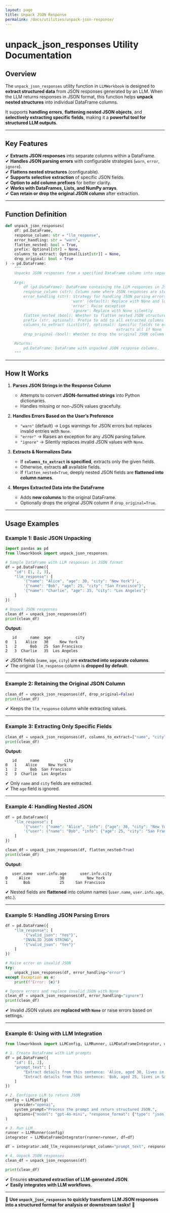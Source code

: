 ```yaml
---
layout: page
title: Unpack JSON Response
permalink: /docs/utilities/unpack-json-response/
---
```


# **unpack_json_responses Utility Documentation**

## **Overview**

The `unpack_json_responses` utility function in `LLMWorkbook` is designed to **extract structured data** from JSON responses generated by an LLM. When the LLM returns responses in JSON format, this function helps **unpack nested structures** into individual DataFrame columns.

It supports **handling errors**, **flattening nested JSON objects**, and **selectively extracting specific fields**, making it a **powerful tool for structured LLM outputs**.

---

## **Key Features**

✔ **Extracts JSON responses** into separate columns within a DataFrame.  
✔ **Handles JSON parsing errors** with configurable strategies (`warn`, `error`, `ignore`).  
✔ **Flattens nested structures** (configurable).  
✔ **Supports selective extraction** of specific JSON fields.  
✔ **Option to add column prefixes** for better clarity.  
✔ **Works with DataFrames, Lists, and NumPy arrays**.  
✔ **Can retain or drop the original JSON column** after extraction.  

---

## **Function Definition**

```python
def unpack_json_responses(
    df: pd.DataFrame, 
    response_column: str = "llm_response",
    error_handling: str = "warn",
    flatten_nested: bool = True,
    prefix: Optional[str] = None,
    columns_to_extract: Optional[List[str]] = None,
    drop_original: bool = True
) -> pd.DataFrame:
    """
    Unpacks JSON responses from a specified DataFrame column into separate columns.
    
    Args:
        df (pd.DataFrame): DataFrame containing the LLM responses in JSON format.
        response_column (str): Column name where JSON responses are stored.
        error_handling (str): Strategy for handling JSON parsing errors:
                             'warn' (default): Replace with None and log warning
                             'error': Raise exception
                             'ignore': Replace with None silently
        flatten_nested (bool): Whether to flatten nested JSON structures (default: True)
        prefix (str, optional): Prefix to add to all extracted columns
        columns_to_extract (List[str], optional): Specific fields to extract from JSON, 
                                                 extracts all if None
        drop_original (bool): Whether to drop the original JSON column (default: True)

    Returns:
        pd.DataFrame: DataFrame with unpacked JSON response columns.
    """
```

---

## **How It Works**
1. **Parses JSON Strings in the Response Column**  
   - Attempts to convert **JSON-formatted strings** into Python dictionaries.  
   - Handles missing or non-JSON values gracefully.

2. **Handles Errors Based on the User’s Preference**  
   - `"warn"` (default) → Logs warnings for JSON errors but replaces invalid entries with `None`.  
   - `"error"` → Raises an exception for any JSON parsing failure.  
   - `"ignore"` → Silently replaces invalid JSON values with `None`.

3. **Extracts & Normalizes Data**  
   - If **`columns_to_extract` is specified**, extracts only the given fields.  
   - Otherwise, extracts **all** available fields.  
   - If `flatten_nested=True`, deeply nested JSON fields are **flattened into column names**.

4. **Merges Extracted Data into the DataFrame**  
   - Adds **new columns** to the original DataFrame.  
   - Optionally drops the original JSON column if `drop_original=True`.

---

## **Usage Examples**

### **Example 1: Basic JSON Unpacking**
```python
import pandas as pd
from llmworkbook import unpack_json_responses

# Sample DataFrame with LLM responses in JSON format
df = pd.DataFrame({
    "id": [1, 2, 3],
    "llm_response": [
        '{"name": "Alice", "age": 30, "city": "New York"}',
        '{"name": "Bob", "age": 25, "city": "San Francisco"}',
        '{"name": "Charlie", "age": 35, "city": "Los Angeles"}'
    ]
})

# Unpack JSON responses
clean_df = unpack_json_responses(df)
print(clean_df)
```
**Output:**
```
   id      name  age           city
0   1    Alice   30     New York
1   2      Bob   25  San Francisco
2   3  Charlie   35  Los Angeles
```
✔ JSON fields (`name`, `age`, `city`) are **extracted into separate columns**.  
✔ The original `llm_response` column is **dropped by default**.

---

### **Example 2: Retaining the Original JSON Column**
```python
clean_df = unpack_json_responses(df, drop_original=False)
print(clean_df)
```
✔ Keeps the `llm_response` column while extracting values.

---

### **Example 3: Extracting Only Specific Fields**
```python
clean_df = unpack_json_responses(df, columns_to_extract=["name", "city"])
print(clean_df)
```
**Output:**
```
   id      name           city
0   1    Alice     New York
1   2      Bob  San Francisco
2   3  Charlie  Los Angeles
```
✔ Only `name` and `city` fields are extracted.  
✔ The `age` field is ignored.

---

### **Example 4: Handling Nested JSON**
```python
df = pd.DataFrame({
    "llm_response": [
        '{"user": {"name": "Alice", "info": {"age": 30, "city": "New York"}}}',
        '{"user": {"name": "Bob", "info": {"age": 25, "city": "San Francisco"}}}'
    ]
})

clean_df = unpack_json_responses(df, flatten_nested=True)
print(clean_df)
```
**Output:**
```
   user.name  user.info.age      user.info.city
0     Alice             30          New York
1       Bob             25     San Francisco
```
✔ Nested fields are **flattened** into column names (`user.name`, `user.info.age`, etc.).

---

### **Example 5: Handling JSON Parsing Errors**
```python
df = pd.DataFrame({
    "llm_response": [
        '{"valid_json": "Yes"}',
        "INVALID JSON STRING",
        '{"valid_json": "Yes"}'
    ]
})

# Raise error on invalid JSON
try:
    unpack_json_responses(df, error_handling="error")
except Exception as e:
    print(f"Error: {e}")

# Ignore errors and replace invalid JSON with None
clean_df = unpack_json_responses(df, error_handling="ignore")
print(clean_df)
```
✔ Invalid JSON values are **replaced with `None`** or raise errors based on settings.

---

### **Example 6: Using with LLM Integration**
```python
from llmworkbook import LLMConfig, LLMRunner, LLMDataFrameIntegrator, unpack_json_responses

# 1. Create DataFrame with LLM prompts
df = pd.DataFrame({
    "id": [1, 2],
    "prompt_text": [
        "Extract details from this sentence: 'Alice, aged 30, lives in New York.'",
        "Extract details from this sentence: 'Bob, aged 25, lives in San Francisco.'"
    ]
})

# 2. Configure LLM to return JSON
config = LLMConfig(
    provider="openai",
    system_prompt="Process the prompt and return structured JSON.",
    options={"model": "gpt-4o-mini", "response_format": {"type": "json_object"}}
)

# 3. Run LLM
runner = LLMRunner(config)
integrator = LLMDataFrameIntegrator(runner=runner, df=df)

df = integrator.add_llm_responses(prompt_column="prompt_text", response_column="llm_response")

# 4. Unpack JSON responses
clean_df = unpack_json_responses(df)

print(clean_df)
```
✔ Ensures **structured extraction of LLM-generated JSON**.  
✔ **Easily integrates with LLM workflows**.

---

📌 **Use `unpack_json_responses` to quickly transform LLM JSON responses into a structured format for analysis or downstream tasks!** 🚀

